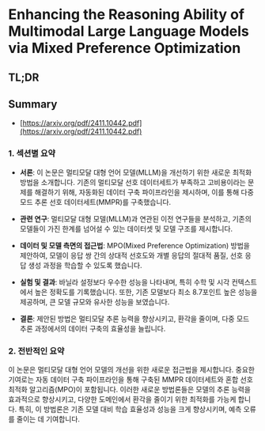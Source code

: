 # Enhancing the Reasoning Ability of Multimodal Large Language Models via Mixed Preference Optimization
## TL;DR
## Summary
- [https://arxiv.org/pdf/2411.10442.pdf](https://arxiv.org/pdf/2411.10442.pdf)

### 1. 섹션별 요약

- **서론**: 이 논문은 멀티모달 대형 언어 모델(MLLM)을 개선하기 위한 새로운 최적화 방법을 소개합니다. 기존의 멀티모달 선호 데이터세트가 부족하고 고비용이라는 문제를 해결하기 위해, 자동화된 데이터 구축 파이프라인을 제시하며, 이를 통해 다중 모드 추론 선호 데이터세트(MMPR)를 구축했습니다.

- **관련 연구**: 멀티모달 대형 모델(MLLM)과 연관된 이전 연구들을 분석하고, 기존의 모델들이 가진 한계를 넘어설 수 있는 데이터셋 및 모델 구조를 제시합니다.

- **데이터 및 모델 측면의 접근법**: MPO(Mixed Preference Optimization) 방법을 제안하여, 모델이 응답 쌍 간의 상대적 선호도와 개별 응답의 절대적 품질, 선호 응답 생성 과정을 학습할 수 있도록 했습니다.

- **실험 및 결과**: 바닐라 설정보다 우수한 성능을 나타내며, 특히 수학 및 시각 컨텍스트에서 높은 정확도를 기록했습니다. 또한, 기존 모델보다 최소 8.7포인트 높은 성능을 제공하며, 큰 모델 규모와 유사한 성능을 보였습니다.

- **결론**: 제안된 방법은 멀티모달 추론 능력을 향상시키고, 환각을 줄이며, 다중 모드 추론 과정에서의 데이터 구축의 효율성을 늘립니다.

### 2. 전반적인 요약

이 논문은 멀티모달 대형 언어 모델의 개선을 위한 새로운 접근법을 제시합니다. 중요한 기여로는 자동 데이터 구축 파이프라인을 통해 구축된 MMPR 데이터세트와 혼합 선호 최적화 알고리즘(MPO)이 포함됩니다. 이러한 새로운 방법론들은 모델의 추론 능력을 효과적으로 향상시키고, 다양한 도메인에서 환각을 줄이기 위한 최적화를 가능케 합니다. 특히, 이 방법론은 기존 모델 대비 학습 효율성과 성능을 크게 향상시키며, 예측 오류를 줄이는 데 기여합니다. 